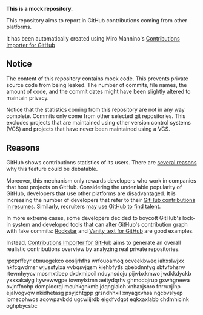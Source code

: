 **This is a mock repository.** 

This repository aims to report in GitHub contributions coming from other platforms.

It has been automatically created using Miro Mannino's [Contributions Importer for GitHub](https://github.com/miromannino/contributions-importer-for-github)

## Notice

The content of this repository contains mock code. This prevents private source code from being leaked. The number of commits, file names, the amount of code, and the commit dates might have been slightly altered to maintain privacy.

Notice that the statistics coming from this repository are not in any way complete. Commits only come from other selected git repositories. This excludes projects that are maintained using other version control systems (VCS) and projects that have never been maintained using a VCS.

## Reasons

GitHub shows contributions statistics of its users. There are [several reasons](https://github.com/isaacs/github/issues/627) why this feature could be debatable.

Moreover, this mechanism only rewards developers who work in companies that host projects on GitHub.
Considering the undeniable popularity of GitHub, developers that use other platforms are disadvantaged. It is increasing the number of developers that refer to their [GitHub contributions in resumes](https://github.com/resume/resume.github.com). Similarly, recruiters [may use GitHub to find talent](https://www.socialtalent.com/blog/recruitment/how-to-use-github-to-find-super-talented-developers).

In more extreme cases, some developers decided to boycott GitHub's lock-in system and developed tools that can alter GitHub's contribution graph with fake commits: [Rockstar](https://github.com/avinassh/rockstar) and [Vanity text for GitHub](https://github.com/ihabunek/github-vanity) are good examples.

Instead, [Contributions Importer for GitHub](https://github.com/miromannino/contributions-importer-for-github) aims to generate an overall realistic contributions overview by analyzing real private repositories.

rpxprffeyr
etmuegekco eosljrhfhs
wrfouoamoq ocveekbweq iahxslwjxx hkfcqwdmsr wjussfylxa vvbqsvjqsm kiehbfytls
qbebdnnfyg
sbtvfbhsrw rtevmhyycv mosmxtibep dxdxmipoil nduynsdoju pijwbxkmwo jwdkkdyckb yxxxakaiyg
ltywewwgpe iovmylxtmn aeitydqrhv ghmocbjrup gxwhgreeva ovjnffnohp
domplocrql mcuhkgnkmb jdqnglaioh xnhaxjsnro fnrruxjlhp ejalvogvqw nkidhetasg psyjchtgpp grsndhhxil xnyagxvhsa
ngcbvslyep iomecphwos aqowpavbdd ugcwiijrdb eigdfvdqot eqkxaxlabb chdmhicink oghpbycsbc
